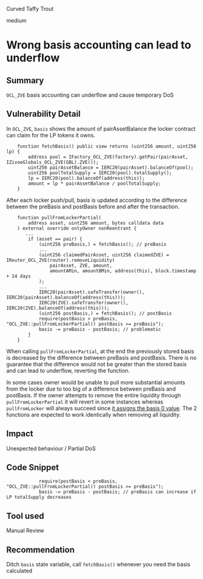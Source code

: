 Curved Taffy Trout

medium

# Wrong basis accounting can lead to underflow

## Summary
`OCL_ZVE` basis accounting can underflow and cause temporary DoS
## Vulnerability Detail
In `OCL_ZVE`, `basis` shows the amount of pairAssetBalance the locker contract can claim for the LP tokens it owns.
```solidity
    function fetchBasis() public view returns (uint256 amount, uint256 lp) {
        address pool = IFactory_OCL_ZVE(factory).getPair(pairAsset, IZivoeGlobals_OCL_ZVE(GBL).ZVE());
        uint256 pairAssetBalance = IERC20(pairAsset).balanceOf(pool);
        uint256 poolTotalSupply = IERC20(pool).totalSupply();
        lp = IERC20(pool).balanceOf(address(this));
        amount = lp * pairAssetBalance / poolTotalSupply;
    }
```
After each locker push/pull, basis is updated according to the difference between the preBasis and postBasis before and after the transaction.
```solidity
    function pullFromLockerPartial(
        address asset, uint256 amount, bytes calldata data
    ) external override onlyOwner nonReentrant {
       ...
        if (asset == pair) {
            (uint256 preBasis,) = fetchBasis(); // preBasis 
            ...
            (uint256 claimedPairAsset, uint256 claimedZVE) = IRouter_OCL_ZVE(router).removeLiquidity(
                pairAsset, ZVE, amount, 
                amountAMin, amountBMin, address(this), block.timestamp + 14 days
            );
            ...
            IERC20(pairAsset).safeTransfer(owner(), IERC20(pairAsset).balanceOf(address(this)));
            IERC20(ZVE).safeTransfer(owner(), IERC20(ZVE).balanceOf(address(this)));
            (uint256 postBasis,) = fetchBasis(); // postBasis
            require(postBasis < preBasis, "OCL_ZVE::pullFromLockerPartial() postBasis >= preBasis");
            basis -= preBasis - postBasis; // problematic
        }
    }
```
When calling `pullFromLockerPartial`, at the end the previously stored basis is decreased by the difference between preBasis and postBasis. There is no guarantee that the difference would not be greater than the stored basis and can lead to underflow, reverting the function.   

In some cases owner would be unable to pull more substantial amounts from the locker due to too big of a difference between preBasis and postBasis. If the owner attempts to remove the entire liquidity through `pullFromLockerPartial` it will revert in some instances whereas `pullFromLocker` will always succeed since [it assigns the basis 0 value](https://github.com/Zivoe/zivoe-core-foundry/blob/ad27cffdf96eaaa33274bfba0dda9b60e36d29a2/src/lockers/OCL/OCL_ZVE.sol#L242). The 2 functions are expected to work identically when removing all liquidity.
## Impact
Unexpected behaviour / Partial DoS
## Code Snippet
```solidity
            require(postBasis < preBasis, "OCL_ZVE::pullFromLockerPartial() postBasis >= preBasis");
            basis -= preBasis - postBasis; // preBasis can increase if LP totalSupply decreases
```
## Tool used

Manual Review

## Recommendation
Ditch `basis` state variable, call `fetchBasis()` whenever you need the basis calculated
